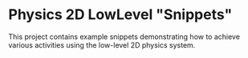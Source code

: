 # Physics 2D LowLevel "Snippets"

This project contains example snippets demonstrating how to achieve various activities using the low-level 2D physics system.